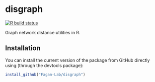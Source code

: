 # disgraph

<!-- badges: start -->
[![R build status](https://github.com/travisbyrum/disgraph/workflows/R-CMD-check/badge.svg)](https://github.com/travisbyrum/disgraph/actions)
<!-- badges: end -->

Graph network distance utilities in R.

## Installation

You can install the current version of the package from GitHub directly using (through the devtools package):

``` r
install_github("Fagan-Lab/disgraph")
```

